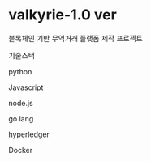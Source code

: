 # valkyrie-1.0 ver
블록체인 기반 무역거래 플랫폼 제작 프로젝트 

기술스택

python

Javascript

node.js

go lang

hyperledger

Docker
